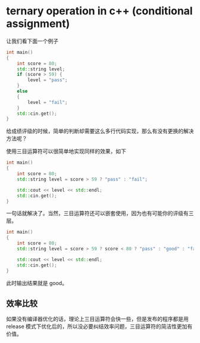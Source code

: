 # ternary operation in c++ (conditional assignment)

让我们看下面一个例子

```c++
int main() 
{
	int score = 80;
	std::string level;
	if (score > 59) {
		level = "pass";
	}
	else
	{
		level = "fail";
	}
	std::cin.get();
}
```

给成绩评级的时候，简单的判断却需要这么多行代码实现，那么有没有更换的解决方法呢？

使用三目运算符可以很简单地实现同样的效果，如下

```c++
int main() 
{
	int score = 80;
	std::string level = score > 59 ? "pass" : "fail";

	std::cout << level << std::endl;
	std::cin.get();
}
```

一句话就解决了。当然，三目运算符还可以嵌套使用，因为也有可能你的评级有三层。

```c++
int main() 
{
	int score = 80;
	std::string level = score > 59 ? score < 80 ? "pass" : "good" : "fail";

	std::cout << level << std::endl;
	std::cin.get();
}
```

此时输出结果就是 good。

## 效率比较

如果没有编译器优化的话，理论上三目运算符会快一些，但是发布的程序都是用 release 模式下优化后的，所以没必要纠结效率问题，三目运算符的简洁性更加有价值。